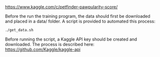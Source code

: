 https://www.kaggle.com/c/petfinder-pawpularity-score/

Before the run the training program, the data should first be downloaded and placed in a data/ folder.
A script is provided to automated this process:
```bash
./get_data.sh
```
Before running the script, a Kaggle API key should be created and downloaded.
The process is described here:
https://github.com/Kaggle/kaggle-api